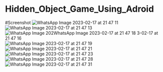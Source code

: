 # Hidden_Object_Game_Using_Adroid
#Screenshot
![WhatsApp Image 2023-02-17 at 21 47 11](https://user-images.githubusercontent.com/93989396/219707790-8b465220-d95e-4f40-8622-d813a4c9dea5.jpg)
![WhatsApp Image 2023-02-17 at 21 47 13](https://user-images.githubusercontent.com/93989396/219707800-1a8e84a5-0e0f-4132-843c-17a585da530a.jpg)
![WhatsApp Image 202![WhatsApp Image 2023-02-17 at 21 47 18](https://user-images.githubusercontent.com/93989396/219707817-461a7b30-4849-4af8-9e85-f4969775f537.jpg)
3-02-17 at 21 47 16](https://user-images.githubusercontent.com/93989396/219707807-c6b540b9-c05a-48d8-bb81-0cec1c6d01cf.jpg)
![WhatsApp Image 2023-02-17 at 21 47 19](https://user-images.githubusercontent.com/93989396/219707830-4f295667-c4be-4314-8ab2-37bd32ba5d34.jpg)
![WhatsApp Image 2023-02-17 at 21 47 21](https://user-images.githubusercontent.com/93989396/219707875-6bbc6065-1496-45fb-a7c1-df5e154355a3.jpg)
![WhatsApp Image 2023-02-17 at 21 47 23](https://user-images.githubusercontent.com/93989396/219707884-eedaf654-038b-4b35-8f85-83f890bb1eef.jpg)
![WhatsApp Image 2023-02-17 at 21 47 28](https://user-images.githubusercontent.com/93989396/219707896-fa710378-4899-4cb2-8fe4-967de9e5ec8e.jpg)
![WhatsApp Image 2023-02-17 at 21 47 31](https://user-images.githubusercontent.com/93989396/219707909-757ab8c0-878d-40c4-b403-1f1122ddf302.jpg)
